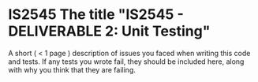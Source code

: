 # IS2545 The title "IS2545 - DELIVERABLE 2: Unit Testing"
A short ( < 1 page ) description of issues you faced when writing this code and tests. 
If any tests you wrote fail, they should be included here, along with why you think that they are failing.
